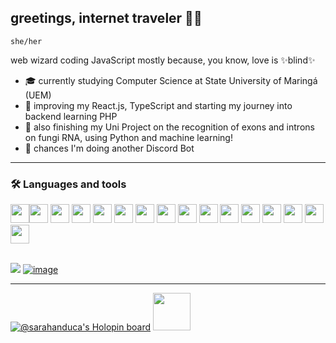 ## greetings, internet traveler 🧙‍♀️ 
`she/her`

web wizard coding JavaScript mostly because, you know, love is ✨blind✨ <br>
- 🎓 currently studying Computer Science at State University of Maringá (UEM)
- 🌿 improving my React.js, TypeScript and starting my journey into backend learning PHP <br>
- 🍄 also finishing my Uni Project on the recognition of exons and introns on fungi RNA, using Python and machine learning! <br>
- 🤖 chances I'm doing another Discord Bot <br>
---
### 🛠 Languages and tools



<img width="30px" src="https://cdn.jsdelivr.net/gh/devicons/devicon/icons/react/react-original.svg" /><img width="30px" src="https://cdn.jsdelivr.net/gh/devicons/devicon/icons/javascript/javascript-original.svg" />
<img width="30px" src="https://cdn.jsdelivr.net/gh/devicons/devicon/icons/html5/html5-original.svg" />
<img width="30px" src="https://cdn.jsdelivr.net/gh/devicons/devicon/icons/css3/css3-original.svg" />
<img width="30px" src="https://cdn.jsdelivr.net/gh/devicons/devicon/icons/vuejs/vuejs-original.svg"/> 
<img width="30px" src="https://cdn.jsdelivr.net/gh/devicons/devicon/icons/nodejs/nodejs-original.svg" />
<img width="30px" src="https://cdn.jsdelivr.net/gh/devicons/devicon/icons/typescript/typescript-original.svg" /> 
<img width="30px" src="https://cdn.jsdelivr.net/gh/devicons/devicon/icons/python/python-original.svg" />
<img width="30px" src="https://cdn.jsdelivr.net/gh/devicons/devicon/icons/tailwindcss/tailwindcss-original-wordmark.svg" />
<img width="30px" src="https://cdn.jsdelivr.net/gh/devicons/devicon/icons/sass/sass-original.svg" /> 
<img width="30px" src="https://cdn.jsdelivr.net/gh/devicons/devicon/icons/bootstrap/bootstrap-original.svg" />
<img width="30px" src="https://cdn.jsdelivr.net/gh/devicons/devicon/icons/github/github-original.svg" />
<img width="30px" src="https://cdn.jsdelivr.net/gh/devicons/devicon/icons/git/git-original.svg" />
<img width="30px" src="https://cdn.jsdelivr.net/gh/devicons/devicon/icons/docker/docker-original.svg" />
<img width="30px" src="https://cdn.jsdelivr.net/gh/devicons/devicon/icons/figma/figma-original.svg" />
<img width="30px" src="https://cdn.jsdelivr.net/gh/devicons/devicon/icons/photoshop/photoshop-plain.svg" /> 

<br><a href="mailto:anduca.sarah@gmail.com?"><img src="https://img.shields.io/badge/gmail-%23DD0031.svg?&style=for-the-badge&logo=gmail&logoColor=white"/></a>
 [![image](https://img.shields.io/badge/Linkedin-0077B5?style=for-the-badge&logo=linkedin&logoColor=white)](https://www.linkedin.com/in/sarah-anduca/)
 
 ---
 [![@sarahanduca's Holopin board](https://holopin.io/api/user/board?user=sarahanduca)](https://www.holopin.io/@sarahanduca)
<img src="https://media.giphy.com/media/8lPQQ6UsC1uXllpa40/giphy.gif" width="60" height="60">




<!--
**sarahanduca/sarahanduca** is a ✨ _special_ ✨ repository because its `README.md` (this file) appears on your GitHub profile.

Here are some ideas to get you started:

- 🔭 I’m currently working on ...
- 🌱 I’m currently learning ...
- 👯 I’m looking to collaborate on ...
- 🤔 I’m looking for help with ...
- 💬 Ask me about ...
- 📫 How to reach me: ...
- 😄 Pronouns: ...
- ⚡ Fun fact: ...
-->
